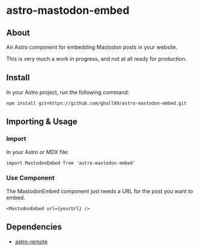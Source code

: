 # astro-mastodon-embed

## About

An Astro component for embedding Mastodon posts in your website.

This is very much a work in progress, and not at all ready for production.

## Install

In your Astro project, run the following command:

`npm install git+https://github.com/ghall89/astro-mastodon-embed.git`

## Importing & Usage

### Import

In your Astro or MDX file:

`import MastodonEmbed from 'astro-mastodon-embed'`

### Use Component

The MastodonEmbed component just needs a URL for the post you want to embed.

`<MastodonEmbed url={yourUrl} />`

## Dependencies

- [astro-remote](https://github.com/natemoo-re/astro-remote)
